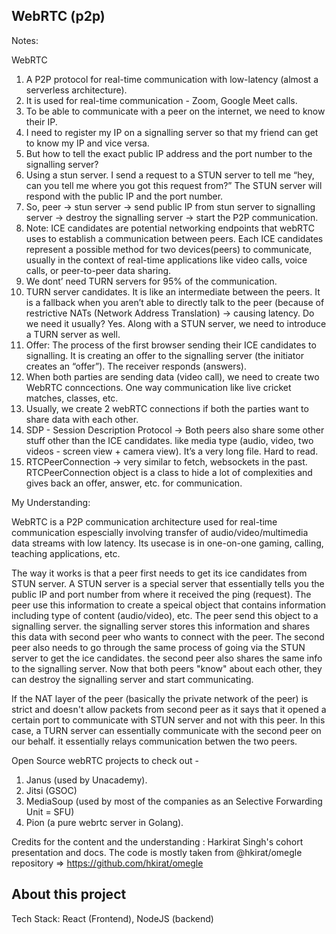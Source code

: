 ## WebRTC (p2p)

Notes: 

WebRTC

1. A P2P protocol for real-time communication with low-latency (almost a serverless architecture). 
2. It is used for real-time communication - Zoom, Google Meet calls.
3. To be able to communicate with a peer on the internet, we need to know their IP. 
4. I need to register my IP on a signalling server so that my friend can get to know my IP and vice versa. 
5. But how to tell the exact public IP address and the port number to the signalling server?
6. Using a stun server. I send a request to a STUN server to tell me “hey, can you tell me where you got this request from?” The STUN server will respond with the public IP and the port number. 
7. So, peer -> stun server -> send public IP from stun server to signalling server -> destroy the signalling server -> start the P2P communication. 
8. Note: ICE candidates are potential networking endpoints that webRTC uses to establish a communication between peers. Each ICE candidates represent a possible method for two devices(peers) to communicate, usually in the context of real-time applications like video calls, voice calls, or peer-to-peer data sharing. 
9. We dont’ need TURN servers for 95% of the communication. 
10. TURN server candidates. It is like an intermediate between the peers. It is a fallback when you aren’t able to directly talk to the peer (because of restrictive NATs (Network Address Translation) -> causing latency. Do we need it usually? Yes. Along with a STUN server, we need to introduce a TURN server as well. 
11. Offer: The process of the first browser sending their ICE candidates to signalling. It is creating an offer to the signalling server (the initiator creates an “offer”). The receiver responds (answers). 
12. When both parties are sending data (video call), we need to create two WebRTC conncections. One way communication like live cricket matches, classes, etc. 
13. Usually, we create 2 webRTC connections if both the parties want to share data with each other. 
14. SDP - Session Description Protocol -> Both peers also share some other stuff other than the ICE candidates. like media type (audio, video, two videos - screen view + camera view). It’s a very long file. Hard to read. 
15. RTCPeerConnection -> very similar to fetch, websockets in the past. RTCPeerConnection object is a class to hide a lot of complexities and gives back an offer, answer, etc. for communication.


My Understanding: 

WebRTC is a P2P communication architecture used for real-time communication espescially involving transfer of audio/video/multimedia data streams with low latency. Its usecase is in one-on-one gaming, calling, teaching applications, etc. 

The way it works is that a peer first needs to get its ice candidates from STUN server. A STUN server is a special server that essentially tells you the public IP and port number from where it received the ping (request). The peer use this information to create a speical object that contains information including type of content (audio/video), etc. The peer send this object to a signalling server. the signalling server stores this information and shares this data with second peer who wants to connect with the peer. The second peer also needs to go through the same process of going via the STUN server to get the ice candidates. the second peer also shares the same info to the signalling server. Now that both peers "know" about each other, they can destroy the signalling server and start communicating.

If the NAT layer of the peer (basically the private network of the peer) is strict and doesn't allow packets from second peer as it says that it opened a certain port to communicate with STUN server and not with this peer. In this case, a TURN server can essentially communicate with the second peer on our behalf. it essentially relays communication betwen the two peers.

Open Source webRTC projects to check out - 

1. Janus (used by Unacademy).
2. Jitsi (GSOC)
3. MediaSoup (used by most of the companies as an Selective Forwarding Unit = SFU)
4. Pion (a pure webrtc server in Golang).




Credits for the content and the understanding : Harkirat Singh's cohort presentation and docs. The code is mostly taken from @hkirat/omegle repository => https://github.com/hkirat/omegle



## About this project

Tech Stack: React (Frontend), NodeJS (backend)
